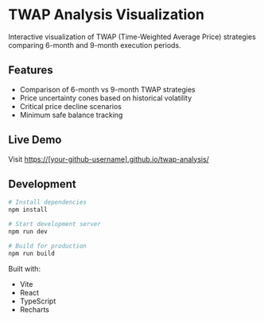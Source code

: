 # TWAP Analysis Visualization

Interactive visualization of TWAP (Time-Weighted Average Price) strategies comparing 6-month and 9-month execution periods.

## Features

- Comparison of 6-month vs 9-month TWAP strategies
- Price uncertainty cones based on historical volatility
- Critical price decline scenarios
- Minimum safe balance tracking

## Live Demo

Visit [https://[your-github-username].github.io/twap-analysis/](https://[your-github-username].github.io/twap-analysis/)

## Development

```bash
# Install dependencies
npm install

# Start development server
npm run dev

# Build for production
npm run build
```

Built with:

- Vite
- React
- TypeScript
- Recharts
